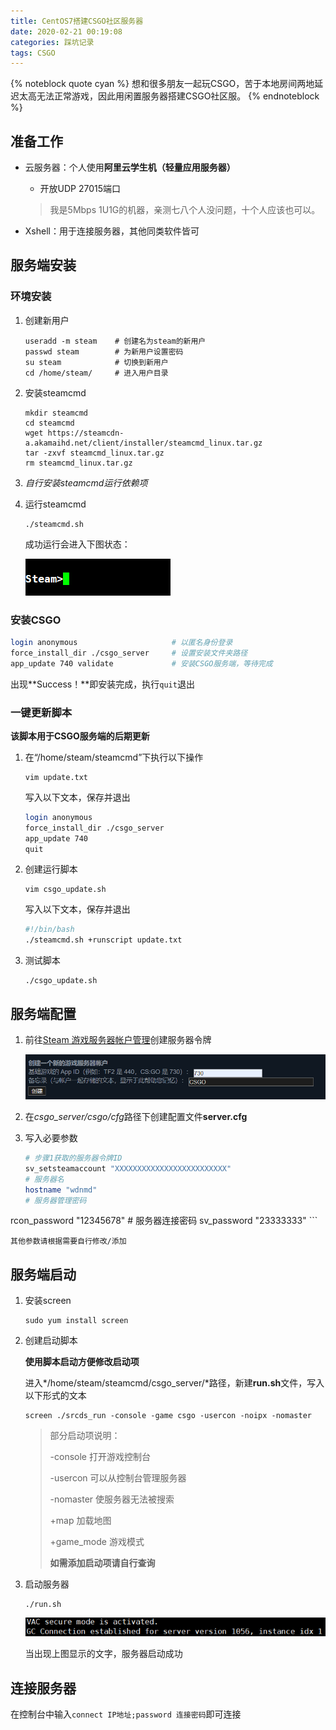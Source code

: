 ```yaml
---
title: CentOS7搭建CSGO社区服务器
date: 2020-02-21 00:19:08
categories: 踩坑记录
tags: CSGO
---
```


{% noteblock quote cyan %}
想和很多朋友一起玩CSGO，苦于本地房间两地延迟太高无法正常游戏，因此用闲置服务器搭建CSGO社区服。
{% endnoteblock %}

<!-- more -->

## 准备工作

- 云服务器：个人使用**阿里云学生机（轻量应用服务器）**
	
	- 开放UDP 27015端口
	
	> 我是5Mbps 1U1G的机器，亲测七八个人没问题，十个人应该也可以。
	
- Xshell：用于连接服务器，其他同类软件皆可

## 服务端安装

### 环境安装

1. 创建新用户

	```shell
	useradd -m steam	# 创建名为steam的新用户
	passwd steam		# 为新用户设置密码
	su steam			# 切换到新用户
	cd /home/steam/		# 进入用户目录
	```

2. 安装steamcmd

	```shell
	mkdir steamcmd
	cd steamcmd			
	wget https://steamcdn-a.akamaihd.net/client/installer/steamcmd_linux.tar.gz
	tar -zxvf steamcmd_linux.tar.gz
	rm steamcmd_linux.tar.gz
	```

3. *自行安装steamcmd运行依赖项*

4. 运行steamcmd

	```shell
	./steamcmd.sh
	```

	成功运行会进入下图状态：

	![](CentOS7搭建CSGO社区服务器/image-20200221004214677.png)

### 安装CSGO

```sh
login anonymous						# 以匿名身份登录
force_install_dir ./csgo_server		# 设置安装文件夹路径
app_update 740 validate				# 安装CSGO服务端，等待完成
```

出现**Success！**即安装完成，执行`quit`退出

### 一键更新脚本

**该脚本用于CSGO服务端的后期更新**

1. 在“/home/steam/steamcmd”下执行以下操作

	```shell
	vim update.txt
	```

	写入以下文本，保存并退出

	```sh
	login anonymous
	force_install_dir ./csgo_server
	app_update 740
	quit
	```


2. 创建运行脚本

	```shell
	vim csgo_update.sh
	```

	写入以下文本，保存并退出

	```sh
	#!/bin/bash
	./steamcmd.sh +runscript update.txt
	```
	
3. 测试脚本

	```shell
	./csgo_update.sh
	```

## 服务端配置

1. 前往[Steam 游戏服务器帐户管理](https://steamcommunity.com/dev/managegameservers)创建服务器令牌

	![](CentOS7搭建CSGO社区服务器/image-20200221010525719.png)

2. 在*csgo_server/csgo/cfg*路径下创建配置文件**server.cfg**

3. 写入必要参数

	```sh
	# 步骤1获取的服务器令牌ID
	sv_setsteamaccount "XXXXXXXXXXXXXXXXXXXXXXXXX"
	# 服务器名
	hostname "wdnmd"
	# 服务器管理密码
rcon_password "12345678"
	# 服务器连接密码
	sv_password "23333333"
	```
	
	其他参数请根据需要自行修改/添加

## 服务端启动

1. 安装screen

	```shell
	sudo yum install screen
	```

2. 创建启动脚本

	**使用脚本启动方便修改启动项**

	进入*/home/steam/steamcmd/csgo_server/*路径，新建**run.sh**文件，写入以下形式的文本

	```shell
	screen ./srcds_run -console -game csgo -usercon -noipx -nomaster
	```

	> 部分启动项说明：
	>
	> -console	打开游戏控制台
	>
	> -usercon	可以从控制台管理服务器
	>
	> -nomaster	使服务器无法被搜索
	>
	> +map	加载地图
	>
	> +game_mode	游戏模式
	>
	> **如需添加启动项请自行查询**
	
3. 启动服务器

	```shell
	./run.sh
	```

	![](CentOS7搭建CSGO社区服务器/image-20200221012223811.png)

	当出现上图显示的文字，服务器启动成功

## 连接服务器

在控制台中输入`connect IP地址;password 连接密码`即可连接